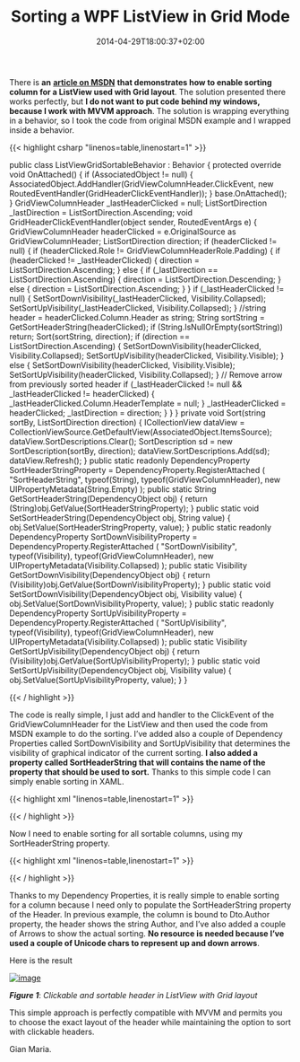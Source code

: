 ﻿---
title: "Sorting a WPF ListView in Grid Mode"
description: ""
date: 2014-04-29T18:00:37+02:00
draft: false
tags: [MVVM,WPF]
categories: [WPF]
---
There is  **an** [**article on MSDN**](http://msdn.microsoft.com/en-us/library/ms745786.aspx) **that demonstrates how to enable sorting column for a ListView used with Grid layout**. The solution presented there works perfectly, but  **I do not want to put code behind my windows, because I work with MVVM approach**. The solution is wrapping everything in a behavior, so I took the code from original MSDN example and I wrapped inside a behavior.

{{< highlight csharp "linenos=table,linenostart=1" >}}


public class ListViewGridSortableBehavior : Behavior
    {
        protected override void OnAttached()
        {
            if (AssociatedObject != null)
            {
                AssociatedObject.AddHandler(GridViewColumnHeader.ClickEvent, new RoutedEventHandler(GridHeaderClickEventHandler));
            }
            base.OnAttached();
        }
        GridViewColumnHeader _lastHeaderClicked = null;
        ListSortDirection _lastDirection = ListSortDirection.Ascending;
        void GridHeaderClickEventHandler(object sender, RoutedEventArgs e)
        {
            GridViewColumnHeader headerClicked =
                  e.OriginalSource as GridViewColumnHeader;
            ListSortDirection direction;
            if (headerClicked != null)
            {
                if (headerClicked.Role != GridViewColumnHeaderRole.Padding)
                {
                    if (headerClicked != _lastHeaderClicked)
                    {
                        direction = ListSortDirection.Ascending;
                    }
                    else
                    {
                        if (_lastDirection == ListSortDirection.Ascending)
                        {
                            direction = ListSortDirection.Descending;
                        }
                        else
                        {
                            direction = ListSortDirection.Ascending;
                        }
                    }
                    if (_lastHeaderClicked != null) 
                    {
                        SetSortDownVisibility(_lastHeaderClicked, Visibility.Collapsed);
                        SetSortUpVisibility(_lastHeaderClicked, Visibility.Collapsed);
                    }
                    //string header = headerClicked.Column.Header as string;
                    String sortString = GetSortHeaderString(headerClicked);
                    if (String.IsNullOrEmpty(sortString)) return;
                    Sort(sortString, direction);
                    if (direction == ListSortDirection.Ascending)
                    {
                        SetSortDownVisibility(headerClicked, Visibility.Collapsed);
                        SetSortUpVisibility(headerClicked, Visibility.Visible);
                    }
                    else
                    {
                        SetSortDownVisibility(headerClicked, Visibility.Visible);
                        SetSortUpVisibility(headerClicked, Visibility.Collapsed);
                    }
                    // Remove arrow from previously sorted header 
                    if (_lastHeaderClicked != null &amp;&amp; _lastHeaderClicked != headerClicked)
                    {
                        _lastHeaderClicked.Column.HeaderTemplate = null;
                    }
                    _lastHeaderClicked = headerClicked;
                    _lastDirection = direction;
                }
            }
        }
        private void Sort(string sortBy, ListSortDirection direction)
        {
            ICollectionView dataView =
              CollectionViewSource.GetDefaultView(AssociatedObject.ItemsSource);
            dataView.SortDescriptions.Clear();
            SortDescription sd = new SortDescription(sortBy, direction);
            dataView.SortDescriptions.Add(sd);
            dataView.Refresh();
        }
        public static readonly DependencyProperty SortHeaderStringProperty =
           DependencyProperty.RegisterAttached
           (
               "SortHeaderString",
               typeof(String),
               typeof(GridViewColumnHeader),
               new UIPropertyMetadata(String.Empty)
           );
        public static String GetSortHeaderString(DependencyObject obj)
        {
            return (String)obj.GetValue(SortHeaderStringProperty);
        }
        public static void SetSortHeaderString(DependencyObject obj, String value)
        {
            obj.SetValue(SortHeaderStringProperty, value);
        }
        public static readonly DependencyProperty SortDownVisibilityProperty =
          DependencyProperty.RegisterAttached
          (
              "SortDownVisibility",
              typeof(Visibility),
              typeof(GridViewColumnHeader),
              new UIPropertyMetadata(Visibility.Collapsed)
          );
        public static Visibility GetSortDownVisibility(DependencyObject obj)
        {
            return (Visibility)obj.GetValue(SortDownVisibilityProperty);
        }
        public static void SetSortDownVisibility(DependencyObject obj, Visibility value)
        {
            obj.SetValue(SortDownVisibilityProperty, value);
        }
        public static readonly DependencyProperty SortUpVisibilityProperty =
         DependencyProperty.RegisterAttached
         (
             "SortUpVisibility",
             typeof(Visibility),
             typeof(GridViewColumnHeader),
             new UIPropertyMetadata(Visibility.Collapsed)
         );
        public static Visibility GetSortUpVisibility(DependencyObject obj)
        {
            return (Visibility)obj.GetValue(SortUpVisibilityProperty);
        }
        public static void SetSortUpVisibility(DependencyObject obj, Visibility value)
        {
            obj.SetValue(SortUpVisibilityProperty, value);
        }
    }

{{< / highlight >}}

The code is really simple, I just add and handler to the ClickEvent of the GridViewColumnHeader for the ListView and then used the code from MSDN example to do the sorting. I’ve added also a couple of Dependency Properties called SortDownVisibility and SortUpVisibility that determines the visibility of graphical indicator of the current sorting.  **I also added a property called SortHeaderString that will contains the name of the property that should be used to sort.** Thanks to this simple code I can simply enable sorting in XAML.

{{< highlight xml "linenos=table,linenostart=1" >}}


<ListView ItemsSource="{Binding SearchesResult}" HorizontalContentAlignment="Stretch" >
    <i:Interaction.Behaviors>
        <Behaviours:ListViewGridSortableBehavior />
    </i:Interaction.Behaviors>

{{< / highlight >}}

Now I need to enable sorting for all sortable columns, using my SortHeaderString property.

{{< highlight xml "linenos=table,linenostart=1" >}}


<GridViewColumn  DisplayMemberBinding="{Binding Dto.Author}" >
    <GridViewColumn.Header>
        <GridViewColumnHeader Behaviours:ListViewGridSortableBehavior.SortHeaderString="Dto.Author">
            <StackPanel Orientation="Horizontal">
                <Label Content="?" Visibility="{Binding Path=SortDownVisibility, RelativeSource={RelativeSource AncestorType={x:Type GridViewColumnHeader}}}"></Label>
                <Label Content="?" Visibility="{Binding Path=SortUpVisibility, RelativeSource={RelativeSource AncestorType={x:Type GridViewColumnHeader}}}"></Label>
                <Label Content="Author"></Label>
            </StackPanel>
        </GridViewColumnHeader>
    </GridViewColumn.Header>
</GridViewColumn>

{{< / highlight >}}

Thanks to my Dependency Properties, it is really simple to enable sorting for a column because I need only to populate the SortHeaderString property of the Header. In previous example, the column is bound to Dto.Author property, the header shows the string Author, and I’ve also added a couple of Arrows to show the actual sorting.  **No resource is needed because I’ve used a couple of Unicode chars to represent up and down arrows**.

Here is the result

[![image](https://www.codewrecks.com/blog/wp-content/uploads/2014/04/image_thumb3.png "image")](https://www.codewrecks.com/blog/wp-content/uploads/2014/04/image3.png)

 ***Figure 1***: *Clickable and sortable header in ListView with Grid layout*

This simple approach is perfectly compatible with MVVM and permits you to choose the exact layout of the header while maintaining the option to sort with clickable headers.

Gian Maria.
